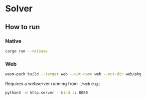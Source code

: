 # Solver

## How to run

### Native

```sh
cargo run --release
```

### Web

```sh
wasm-pack build --target web --out-name web --out-dir web/pkg
```

Requires a webserver running from `./web` e.g.:

```sh
python3 -m http.server --bind :: 8080
```
